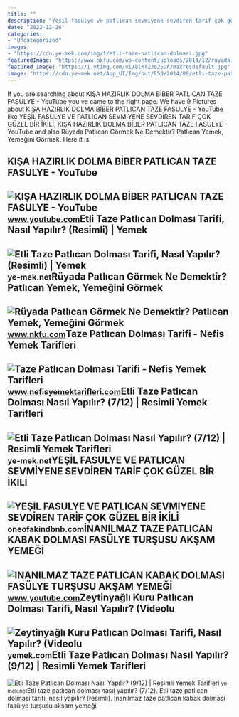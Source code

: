 ```yaml
---
title: ""
description: "Yeşi̇l fasulye ve patlican sevmi̇yene sevdi̇ren tari̇f çok güzel bi̇r i̇ki̇li̇"
date: "2022-12-26"
categories:
- "Uncategorized"
images:
- "https://cdn.ye-mek.com/img/f/etli-taze-patlican-dolmasi.jpg"
featuredImage: "https://www.nkfu.com/wp-content/uploads/2014/12/ruyada-patlican.jpg"
featured_image: "https://i.ytimg.com/vi/8lKTZJ02SuA/maxresdefault.jpg"
image: "https://cdn.ye-mek.net/App_UI/Img/out/650/2014/09/etli-taze-patlican-dolmasi-resimli-yemek-tarifi(7).jpg"
---
```


If you are searching about KIŞA HAZIRLIK DOLMA BİBER PATLICAN TAZE FASULYE - YouTube you've came to the right page. We have 9 Pictures about KIŞA HAZIRLIK DOLMA BİBER PATLICAN TAZE FASULYE - YouTube like YEŞİL FASULYE VE PATLICAN SEVMİYENE SEVDİREN TARİF ÇOK GÜZEL BİR İKİLİ, KIŞA HAZIRLIK DOLMA BİBER PATLICAN TAZE FASULYE - YouTube and also Rüyada Patlıcan Görmek Ne Demektir? Patlıcan Yemek, Yemeğini Görmek. Here it is:

KIŞA HAZIRLIK DOLMA BİBER PATLICAN TAZE FASULYE - YouTube
---------------------------------------------------------

 ![KIŞA HAZIRLIK DOLMA BİBER PATLICAN TAZE FASULYE - YouTube](https://i.ytimg.com/vi/LWY375Z-TRU/maxresdefault.jpg) <small>www.youtube.com</small>Etli Taze Patlıcan Dolması Tarifi, Nasıl Yapılır? (Resimli) | Yemek
-------------------------------------------------------------------

 ![Etli Taze Patlıcan Dolması Tarifi, Nasıl Yapılır? (Resimli) | Yemek](https://cdn.ye-mek.com/img/f/etli-taze-patlican-dolmasi.jpg) <small>ye-mek.net</small>Rüyada Patlıcan Görmek Ne Demektir? Patlıcan Yemek, Yemeğini Görmek
-------------------------------------------------------------------

 ![Rüyada Patlıcan Görmek Ne Demektir? Patlıcan Yemek, Yemeğini Görmek](https://www.nkfu.com/wp-content/uploads/2014/12/ruyada-patlican.jpg) <small>www.nkfu.com</small>Taze Patlıcan Dolması Tarifi - Nefis Yemek Tarifleri
----------------------------------------------------

 ![Taze Patlıcan Dolması Tarifi - Nefis Yemek Tarifleri](https://i.nefisyemektarifleri.com/2014/09/taze-patlican-dolmasi-tarifi-foto.jpg) <small>www.nefisyemektarifleri.com</small>Etli Taze Patlıcan Dolması Nasıl Yapılır? (7/12) | Resimli Yemek Tarifleri
--------------------------------------------------------------------------

 ![Etli Taze Patlıcan Dolması Nasıl Yapılır? (7/12) | Resimli Yemek Tarifleri](https://cdn.ye-mek.net/App_UI/Img/out/650/2014/09/etli-taze-patlican-dolmasi-resimli-yemek-tarifi(7).jpg) <small>ye-mek.net</small>YEŞİL FASULYE VE PATLICAN SEVMİYENE SEVDİREN TARİF ÇOK GÜZEL BİR İKİLİ
----------------------------------------------------------------------

 ![YEŞİL FASULYE VE PATLICAN SEVMİYENE SEVDİREN TARİF ÇOK GÜZEL BİR İKİLİ](https://i.ytimg.com/vi/8lKTZJ02SuA/maxresdefault.jpg) <small>oneofakindbnb.com</small>İNANILMAZ TAZE PATLICAN KABAK DOLMASI FASÜLYE TURŞUSU AKŞAM YEMEĞİ
------------------------------------------------------------------

 ![İNANILMAZ TAZE PATLICAN KABAK DOLMASI FASÜLYE TURŞUSU AKŞAM YEMEĞİ](https://i.ytimg.com/vi/LKGbFCJBs7Y/maxresdefault.jpg) <small>www.youtube.com</small>Zeytinyağlı Kuru Patlıcan Dolması Tarifi, Nasıl Yapılır? (Videolu
-----------------------------------------------------------------

 ![Zeytinyağlı Kuru Patlıcan Dolması Tarifi, Nasıl Yapılır? (Videolu](https://cdn.yemek.com/mnresize/1250/833/uploads/2019/05/kuru-patlican-dolmasi-yemekcom.jpg) <small>yemek.com</small>Etli Taze Patlıcan Dolması Nasıl Yapılır? (9/12) | Resimli Yemek Tarifleri
--------------------------------------------------------------------------

 ![Etli Taze Patlıcan Dolması Nasıl Yapılır? (9/12) | Resimli Yemek Tarifleri](https://cdn.ye-mek.net/App_UI/Img/out/650/2014/09/etli-taze-patlican-dolmasi-resimli-yemek-tarifi(9).jpg) <small>ye-mek.net</small>Etli taze patlıcan dolması nasıl yapılır? (7/12). Etli taze patlıcan dolması tarifi, nasıl yapılır? (resimli). İnanilmaz taze patlican kabak dolmasi fasülye turşusu akşam yemeği̇
